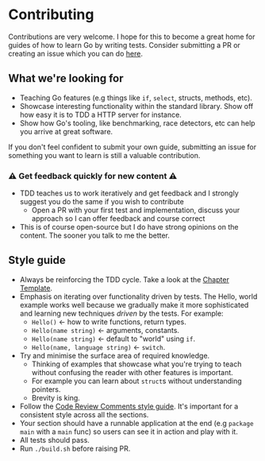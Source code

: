 # Contributing

Contributions are very welcome. I hope for this to become a great home for guides of how to learn Go by writing tests. Consider submitting a PR or creating an issue which you can do [here](https://github.com/quii/learn-go-with-tests).

## What we're looking for

* Teaching Go features \(e.g things like `if`, `select`, structs, methods, etc\).
* Showcase interesting functionality within the standard library. Show off how easy it is to TDD a HTTP server for instance.
* Show how Go's tooling, like benchmarking, race detectors, etc can help you arrive at great software.

If you don't feel confident to submit your own guide, submitting an issue for something you want to learn is still a valuable contribution.

### ⚠️ Get feedback quickly for new content ⚠️

- TDD teaches us to work iteratively and get feedback and I strongly suggest you do the same if you wish to contribute
    - Open a PR with your first test and implementation, discuss your approach so I can offer feedback and course correct
- This is of course open-source but I do have strong opinions on the content. The sooner you talk to me the better.

## Style guide

* Always be reinforcing the TDD cycle. Take a look at the [Chapter Template](template.md).
* Emphasis on iterating over functionality driven by tests. The Hello, world example works well because we gradually make it more sophisticated and learning new techniques _driven_ by the tests. For example:
  * `Hello()` &lt;- how to write functions, return types.
  * `Hello(name string)` &lt;- arguments, constants.
  * `Hello(name string)` &lt;- default to "world" using `if`.
  * `Hello(name, language string)` &lt;- `switch`.
* Try and minimise the surface area of required knowledge.
  * Thinking of examples that showcase what you're trying to teach without confusing the reader with other features is important.
  * For example you can learn about `struct`s without understanding pointers.
  * Brevity is king.
* Follow the [Code Review Comments style guide](https://github.com/golang/go/wiki/CodeReviewComments). It's important for a consistent style across all the sections.
* Your section should have a runnable application at the end \(e.g `package main` with a `main` func\) so users can see it in action and play with it.
* All tests should pass.
* Run `./build.sh` before raising PR.
